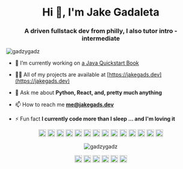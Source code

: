 <h1 align="center">Hi 👋, I'm Jake Gadaleta</h1>
<h3 align="center">A driven fullstack dev from philly, I also tutor intro - intermediate </h3>
<p align="left"> <img src="https://komarev.com/ghpvc/?username=gadzygadz" alt="gadzygadz" /> </p>

- 🔭 I’m currently working on [a Java Quickstart Book](https://github.com/gadzygadz/java_quickstart)

- 👨‍💻 All of my projects are available at [https://jakegads.dev](https://jakegads.dev)

- 💬 Ask me about **Python, React, and, pretty much anything**

- 📫 How to reach me **me@jakegads.dev**

- ⚡ Fun fact **I currently code more than I sleep ... and I'm loving it**

<p align="center"><img src="https://devicons.github.io/devicon/devicon.git/icons/react/react-original-wordmark.svg" alt="react" width="20" height="20"/> <img src="https://devicons.github.io/devicon/devicon.git/icons/angularjs/angularjs-original.svg" alt="angularjs" width="20" height="20"/> <img src="https://devicons.github.io/devicon/devicon.git/icons/cplusplus/cplusplus-original.svg" alt="cplusplus" width="20" height="20"/> <img src="https://devicons.github.io/devicon/devicon.git/icons/csharp/csharp-original.svg" alt="csharp" width="20" height="20"/> <img src="https://devicons.github.io/devicon/devicon.git/icons/django/django-original.svg" alt="django" width="20" height="20"/> <img src="https://devicons.github.io/devicon/devicon.git/icons/docker/docker-original-wordmark.svg" alt="docker" width="20" height="20"/> <img src="https://devicons.github.io/devicon/devicon.git/icons/electron/electron-original.svg" alt="electron" width="20" height="20"/> <img src="https://devicons.github.io/devicon/devicon.git/icons/go/go-original.svg" alt="go" width="20" height="20"/> <img src="https://devicons.github.io/devicon/devicon.git/icons/html5/html5-original-wordmark.svg" alt="html5" width="20" height="20"/> <img src="https://devicons.github.io/devicon/devicon.git/icons/java/java-original-wordmark.svg" alt="java" width="20" height="20"/> <img src="https://devicons.github.io/devicon/devicon.git/icons/javascript/javascript-original.svg" alt="javascript" width="20" height="20"/> <img src="https://devicons.github.io/devicon/devicon.git/icons/typescript/typescript-original.svg" alt="typescript" width="20" height="20"/> <img src="https://devicons.github.io/devicon/devicon.git/icons/mysql/mysql-original-wordmark.svg" alt="mysql" width="20" height="20"/> <img src="https://devicons.github.io/devicon/devicon.git/icons/python/python-original-wordmark.svg" alt="python" width="20" height="20"/></p><p align="center"> <img src="https://github-readme-stats.vercel.app/api?username=gadzygadz&show_icons=true" alt="gadzygadz" /> </p>

<p align="center">
<a href="https://codepen.io/gadzygadz" target="blank"><img align="center" src="https://cdn.jsdelivr.net/npm/simple-icons@3.0.1/icons/codepen.svg" alt="gadzygadz" height="20" width="20" /></a>
<a href="https://dev.to/gadzygadz" target="blank"><img align="center" src="https://cdn.jsdelivr.net/npm/simple-icons@3.0.1/icons/dev-dot-to.svg" alt="gadzygadz" height="20" width="20" /></a>
<a href="https://twitter.com/@gadzygadz" target="blank"><img align="center" src="https://cdn.jsdelivr.net/npm/simple-icons@3.0.1/icons/twitter.svg" alt="@gadzygadz" height="20" width="20" /></a>
<a href="https://linkedin.com/in/jacob-gadaleta" target="blank"><img align="center" src="https://cdn.jsdelivr.net/npm/simple-icons@3.0.1/icons/linkedin.svg" alt="jacob-gadaleta" height="20" width="20" /></a>
<a href="https://stackoverflow.com/jake." target="blank"><img align="center" src="https://cdn.jsdelivr.net/npm/simple-icons@3.0.1/icons/stackoverflow.svg" alt="jake." height="20" width="20" /></a>
<a href="https://codesandbox.com/gadzygadz" target="blank"><img align="center" src="https://cdn.jsdelivr.net/npm/simple-icons@3.0.1/icons/codesandbox.svg" alt="gadzygadz" height="20" width="20" /></a>
</p>
